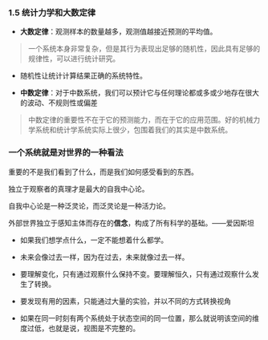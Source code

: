### 1.5 统计力学和大数定律

- **大数定律**：观测样本的数量越多，观测值越接近预测的平均值。

> 一个系统本身非常复杂，但是其行为表现出足够的随机性，因此具有足够的规律性，可以进行统计研究。

- 随机性让统计计算结果正确的系统特性。

- **中数定律**：对于中数系统，我们可以预计它与任何理论都或多或少地存在很大的波动、不规则性或偏差

> 中数定律的重要性不在于它的预测能力，而在于它的应用范围。好的机械力学系统和统计学系统实际上很少，包围着我们的其实是中数系统。


### 一个系统就是对世界的一种看法

重要的不是我们看到了什么，而是我们如何感受看到的东西。

独立于观察者的真理才是最大的自我中心论。

自我中心论是一种泛灵论，而泛灵论是一种活力论。

外部世界独立于感知主体而存在的**信念**，构成了所有科学的基础。——爱因斯坦


- 如果我们想学点什么，一定不能想着什么都学。

- 未来会像过去一样，因为在过去，未来就像过去一样。

- 要理解变化，只有通过观察什么保持不变。要理解恒久，只有通过观察什么发生了转换。

- 要发现有用的因素，只能通过大量的实验，并以不同的方式转换视角

- 如果在同一时刻有两个系统处于状态空间的同一位置，那么就说明该空间的维度过低，也就是说，视图是不完整的。